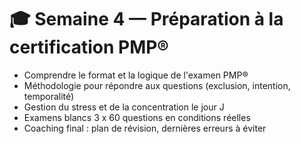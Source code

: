# 🎓 Semaine 4 — Préparation à la certification PMP®

- Comprendre le format et la logique de l'examen PMP®
- Méthodologie pour répondre aux questions (exclusion, intention, temporalité)
- Gestion du stress et de la concentration le jour J
- Examens blancs 3 x 60 questions en conditions réelles
- Coaching final : plan de révision, dernières erreurs à éviter
